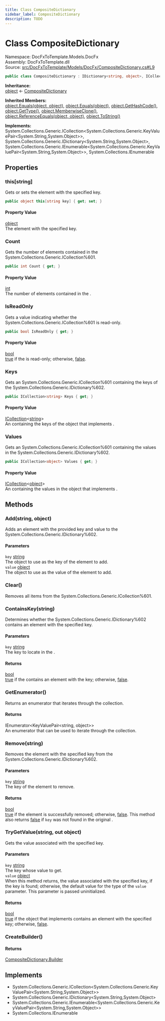 ```yaml
---
title: Class CompositeDictionary
sidebar_label: CompositeDictionary
description: TODO
---
```


# Class CompositeDictionary
Namespace: DocFxToTemplate.Models.DocFx   
Assembly: DocFxToTemplate.dll  
Source: [src/DocFxToTemplate/Models/DocFx/CompositeDictionary.cs#L9](https://github.com/k-wojcik/DocFxToTemplate/blob/master/src/DocFxToTemplate/Models/DocFx/CompositeDictionary.cs#L9)    
   

```csharp title="src/DocFxToTemplate/Models/DocFx/CompositeDictionary.cs#L9" 
public class CompositeDictionary : IDictionary<string, object>, ICollection<KeyValuePair<string, object>>, IEnumerable<KeyValuePair<string, object>>, IEnumerable
```

**Inheritance:**   
[object](https://learn.microsoft.com/dotnet/api/system.object) &lt;- 
[CompositeDictionary](../DocFxToTemplate.Models.DocFx/CompositeDictionary)   

**Inherited Members:**   
[object.Equals(object, object)](https://learn.microsoft.com/dotnet/api/system.object.equals#system-object-equals(system-object-system-object)), [object.Equals(object)](https://learn.microsoft.com/dotnet/api/system.object.equals#system-object-equals(system-object)), [object.GetHashCode()](https://learn.microsoft.com/dotnet/api/system.object.gethashcode), [object.GetType()](https://learn.microsoft.com/dotnet/api/system.object.gettype), [object.MemberwiseClone()](https://learn.microsoft.com/dotnet/api/system.object.memberwiseclone), [object.ReferenceEquals(object, object)](https://learn.microsoft.com/dotnet/api/system.object.referenceequals), [object.ToString()](https://learn.microsoft.com/dotnet/api/system.object.tostring)   

**Implements:**   
System.Collections.Generic.ICollection\<System.Collections.Generic.KeyValuePair\<System.String,System.Object\>\>, System.Collections.Generic.IDictionary\<System.String,System.Object\>, System.Collections.Generic.IEnumerable\<System.Collections.Generic.KeyValuePair\<System.String,System.Object\>\>, System.Collections.IEnumerable   

## Properties
### this[string]
Gets or sets the element with the specified key.   
            
```csharp title="src/DocFxToTemplate/Models/DocFx/CompositeDictionary.cs#L24"
public object this[string key] { get; set; }
```   

#### Property Value
[object](https://learn.microsoft.com/dotnet/api/system.object)   
The element with the specified key.   
### Count
Gets the number of elements contained in the System.Collections.Generic.ICollection%601.   
            
```csharp title="src/DocFxToTemplate/Models/DocFx/CompositeDictionary.cs#L55"
public int Count { get; }
```   

#### Property Value
[int](https://learn.microsoft.com/dotnet/api/system.int32)   
The number of elements contained in the <xref href="System.Collections.Generic.ICollection%601" data-throw-if-not-resolved="false"></xref>.   
### IsReadOnly
Gets a value indicating whether the System.Collections.Generic.ICollection%601 is read-only.   
            
```csharp title="src/DocFxToTemplate/Models/DocFx/CompositeDictionary.cs#L57"
public bool IsReadOnly { get; }
```   

#### Property Value
[bool](https://learn.microsoft.com/dotnet/api/system.boolean)   
<a href="https://learn.microsoft.com/dotnet/csharp/language-reference/builtin-types/bool">true</a> if the <xref href="System.Collections.Generic.ICollection%601" data-throw-if-not-resolved="false"></xref> is read-only; otherwise, <a href="https://learn.microsoft.com/dotnet/csharp/language-reference/builtin-types/bool">false</a>.   
### Keys
Gets an System.Collections.Generic.ICollection%601 containing the keys of the System.Collections.Generic.IDictionary%602.   
            
```csharp title="src/DocFxToTemplate/Models/DocFx/CompositeDictionary.cs#L59"
public ICollection<string> Keys { get; }
```   

#### Property Value
[ICollection](https://learn.microsoft.com/dotnet/api/system.collections.generic.icollection-1)&lt;[string](https://learn.microsoft.com/dotnet/api/system.string)&gt;   
An <xref href="System.Collections.Generic.ICollection%601" data-throw-if-not-resolved="false"></xref> containing the keys of the object that implements <xref href="System.Collections.Generic.IDictionary%602" data-throw-if-not-resolved="false"></xref>.   
### Values
Gets an System.Collections.Generic.ICollection%601 containing the values in the System.Collections.Generic.IDictionary%602.   
            
```csharp title="src/DocFxToTemplate/Models/DocFx/CompositeDictionary.cs#L61"
public ICollection<object> Values { get; }
```   

#### Property Value
[ICollection](https://learn.microsoft.com/dotnet/api/system.collections.generic.icollection-1)&lt;[object](https://learn.microsoft.com/dotnet/api/system.object)&gt;   
An <xref href="System.Collections.Generic.ICollection%601" data-throw-if-not-resolved="false"></xref> containing the values in the object that implements <xref href="System.Collections.Generic.IDictionary%602" data-throw-if-not-resolved="false"></xref>.   
   

   

## Methods
### Add(string, object)
Adds an element with the provided key and value to the System.Collections.Generic.IDictionary%602.   

#### Parameters
`key` [string](https://learn.microsoft.com/dotnet/api/system.string)   
The object to use as the key of the element to add.   
`value` [object](https://learn.microsoft.com/dotnet/api/system.object)   
The object to use as the value of the element to add.   

### Clear()
Removes all items from the System.Collections.Generic.ICollection%601.   


### ContainsKey(string)
Determines whether the System.Collections.Generic.IDictionary%602 contains an element with the specified key.   

#### Parameters
`key` [string](https://learn.microsoft.com/dotnet/api/system.string)   
The key to locate in the <xref href="System.Collections.Generic.IDictionary%602" data-throw-if-not-resolved="false"></xref>.   
#### Returns
 [bool](https://learn.microsoft.com/dotnet/api/system.boolean)    
<a href="https://learn.microsoft.com/dotnet/csharp/language-reference/builtin-types/bool">true</a> if the <xref href="System.Collections.Generic.IDictionary%602" data-throw-if-not-resolved="false"></xref> contains an element with the key; otherwise, <a href="https://learn.microsoft.com/dotnet/csharp/language-reference/builtin-types/bool">false</a>.   

### GetEnumerator()
Returns an enumerator that iterates through the collection.   

#### Returns
 IEnumerator&lt;KeyValuePair&lt;string, object&gt;&gt;    
An enumerator that can be used to iterate through the collection.   

### Remove(string)
Removes the element with the specified key from the System.Collections.Generic.IDictionary%602.   

#### Parameters
`key` [string](https://learn.microsoft.com/dotnet/api/system.string)   
The key of the element to remove.   
#### Returns
 [bool](https://learn.microsoft.com/dotnet/api/system.boolean)    
<a href="https://learn.microsoft.com/dotnet/csharp/language-reference/builtin-types/bool">true</a> if the element is successfully removed; otherwise, <a href="https://learn.microsoft.com/dotnet/csharp/language-reference/builtin-types/bool">false</a>.  This method also returns <a href="https://learn.microsoft.com/dotnet/csharp/language-reference/builtin-types/bool">false</a> if <code class="paramref">key</code> was not found in the original <xref href="System.Collections.Generic.IDictionary%602" data-throw-if-not-resolved="false"></xref>.   

### TryGetValue(string, out object)
Gets the value associated with the specified key.   

#### Parameters
`key` [string](https://learn.microsoft.com/dotnet/api/system.string)   
The key whose value to get.   
`value` [object](https://learn.microsoft.com/dotnet/api/system.object)   
When this method returns, the value associated with the specified key, if the key is found; otherwise, the default value for the type of the <code class="paramref">value</code> parameter. This parameter is passed uninitialized.   
#### Returns
 [bool](https://learn.microsoft.com/dotnet/api/system.boolean)    
<a href="https://learn.microsoft.com/dotnet/csharp/language-reference/builtin-types/bool">true</a> if the object that implements <xref href="System.Collections.Generic.IDictionary%602" data-throw-if-not-resolved="false"></xref> contains an element with the specified key; otherwise, <a href="https://learn.microsoft.com/dotnet/csharp/language-reference/builtin-types/bool">false</a>.   

### CreateBuilder()
   

#### Returns
 [CompositeDictionary.Builder](../DocFxToTemplate.Models.DocFx/CompositeDictionary.Builder)    
   

   

   

## Implements
* System.Collections.Generic.ICollection\<System.Collections.Generic.KeyValuePair\<System.String,System.Object\>\>
* System.Collections.Generic.IDictionary\<System.String,System.Object\>
* System.Collections.Generic.IEnumerable\<System.Collections.Generic.KeyValuePair\<System.String,System.Object\>\>
* System.Collections.IEnumerable
   

   